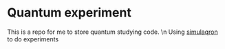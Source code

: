 # Quantum experiment
This is a repo for me to store quantum studying code. \n
Using [simulaqron](https://softwarequtech.github.io/SimulaQron/html/index.html) to do experiments
